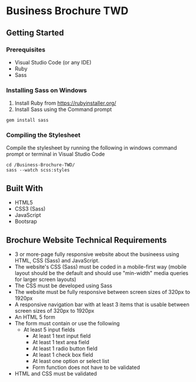 # Business Brochure TWD

## Getting Started

### Prerequisites

- Visual Studio Code (or any IDE)
- Ruby
- Sass

### Installing Sass on Windows

1. Install Ruby from https://rubyinstaller.org/
2. Install Sass using the Command prompt

```
gem install sass
```

### Compiling the Stylesheet

Compile the stylesheet by running the following in windows command prompt or terminal in Visual Studio Code

```
cd /Business-Brochure-TWD/
sass --watch scss:styles
```

## Built With
- HTML5
- CSS3 (Sass)
- JavaScript
- Bootsrap

## Brochure Website Technical Requirements

- 3 or more-page fully responsive website about the busineess using HTML, CSS (Sass) and JavaScript.
- The website's CSS (Sass) must be coded in a mobile-first way (mobile layout should be the default and should use "min-width" media queries for larger screen layouts)
- The CSS must be developed using Sass
- The website must be fully responsive between screen sizes of 320px to 1920px
- A responsive navigation bar with at least 3 items that is usable between screen sizes of 320px to 1920px
- An HTML 5 form
- The form must contain or use the following
    - At least 5 input fields
        - At least 1 text input field
        - At least 1 text area field
        - At least 1 radio button field
        - At least 1 check box field
        - At least one option or select list
        - Form function does not have to be validated
- HTML and CSS must be validated

